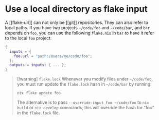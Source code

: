 
# Use a local directory as flake input

A [[flake-url]] can not only be [[git]] repositories. They can also refer to local paths. If you have two projects `~/code/foo` and `~/code/bar`, and `bar` depends on `foo`, you can use the following `flake.nix` in `bar` to have it refer to the local `foo` project:

```nix
{
  inputs = {
    foo.url = "path:/Users/me/code/foo";
  };
  outputs = inputs: { ... };
}
```

>[!warning] `flake.lock`
> Whenever you modify files under `~/code/foo`, you must run update the `flake.lock` hash in `~/code/bar` by running:
>
> ```sh
> nix flake update foo
> ```
>
> The alternative is to pass `--override-input foo ~/code/foo` to `nix build` or `nix develop` commands; this will override the hash for "foo" in the `flake.lock` file.

